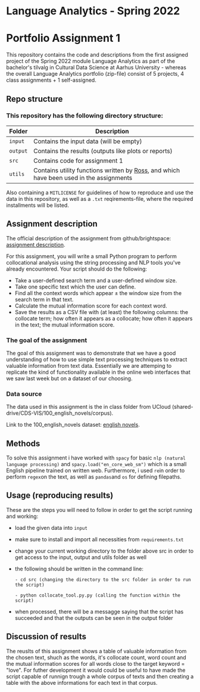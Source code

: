 
# Language Analytics - Spring 2022
# Portfolio Assignment 1

This repository contains the code and descriptions from the first assigned project of the Spring 2022 module Language Analytics as part of the bachelor's tilvalg in Cultural Data Science at Aarhus University - whereas the overall Language Analytics portfolio (zip-file) consist of 5 projects, 4 class assignments + 1 self-assigned.

## Repo structure
### This repository has the following directory structure:

| **Folder** | **Description** |
| ----------- | ----------- |
| ```input``` | Contains the input data (will be empty) |
| ```output``` | Contains the results (outputs like plots or reports)  |
| ```src``` | Contains code for assignment 1 |
| ```utils``` | Contains utility functions written by [Ross](https://pure.au.dk/portal/en/persons/ross-deans-kristensenmclachlan(29ad140e-0785-4e07-bdc1-8af12f15856c).html), and which have been used in the assignments |

Also containing a ```MITLICENSE``` for guidelines of how to reproduce and use the data in this repository, as well as a ```.txt``` reqirements-file, where the required installments will be listed.

## Assignment description
The official description of the assignment from github/brightspace: [assignment description](https://github.com/CDS-AU-DK/cds-language/blob/main/assignments/assignment1.md).

For this assignment, you will write a small Python program to perform collocational analysis using the string processing and NLP tools you've already encountered. Your script should do the following:

- Take a user-defined search term and a user-defined window size.
- Take one specific text which the user can define.
- Find all the context words which appear ± the window size from the search term in that text.
- Calculate the mutual information score for each context word.
- Save the results as a CSV file with (at least) the following columns: the collocate term; how often it appears as a collocate; how often it appears in the text; the mutual information score.


### The goal of the assignment 
The goal of this assignment was to demonstrate that we have a good understanding of how to use simple text processing techniques to extract valuable information from text data. Essentially we are attemping to replicate the kind of functionality available in the online web interfaces that we saw last week but on a dataset of our choosing.

### Data source
The data used in this assignment is the in class folder from UCloud (shared-drive/CDS-VIS/100_english_novels/corpus). 

Link to the 100_english_novels dataset: [english novels](https://github.com/computationalstylistics/100_english_novels).


## Methods
To solve this assignment i have worked with ```spacy``` for basic ```nlp (natural language processing)``` and ```spacy.load("en_core_web_sm")``` which is a small English pipeline trained on written web. Furthermore, i used ```re```in order to perform ```regex```on the text, as well as ```pandas```and ```os``` for defining filepaths.

## Usage (reproducing results)
These are the steps you will need to follow in order to get the script running and working:
- load the given data into ```input```
- make sure to install and import all necessities from ```requirements.txt``` 
- change your current working directory to the folder above src in order to get access to the input, output and utils folder as well 
- the following should be written in the command line:

      - cd src (changing the directory to the src folder in order to run the script)
      
      - python collocate_tool.py.py (calling the function within the script)
      
- when processed, there will be a messagge saying that the script has succeeded and that the outputs can be seen in the output folder 



## Discussion of results
The reuslts of this assignment shows a table of valuable information from the chosen text, shuch as the words, it's collocate count, word count and the mutual information scores for all words close to the target keyword = "love". For futher development it would could be useful to have made the script capable of runnign trough a whole corpus of texts and then creating a table with the above informations for each text in that corpus. 

